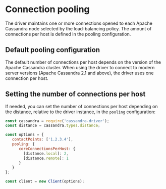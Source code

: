 # Connection pooling

The driver maintains one or more connections opened to each Apache Cassandra node selected by the load-balancing policy.
The amount of connections per host is defined in the pooling configuration.

## Default pooling configuration 

The default number of connections per host depends on the version of the Apache Cassandra cluster. When using the driver to connect to modern server versions (Apache Cassandra 2.1 and above), the driver uses one connection per host.

## Setting the number of connections per host 

If needed, you can set the number of connections per host depending on the distance, relative to the driver instance, in the `pooling` configuration:

```javascript
const cassandra = require('cassandra-driver');
const distance = cassandra.types.distance;

const options = {
   contactPoints: ['1.2.3.4'],
   pooling: {
      coreConnectionsPerHost: {
        [distance.local]: 2,
        [distance.remote]: 1
      } 
   }
};

const client = new Client(options);
```
